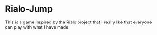 # Rialo-Jump
This is a game inspired by the Rialo project that I really like that everyone can play with what I have made.
